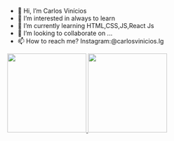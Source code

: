 - 👋 Hi, I’m Carlos Vinícios
- 👀 I’m interested in always to learn 
- 🌱 I’m currently learning HTML,CSS,JS,React Js
- 💞️ I’m looking to collaborate on ...
- 📫 How to reach me? Instagram:@carlosvinicios.lg

<!---
carlos-vin/carlos-vin is a ✨ special ✨ repository because its `README.md` (this file) appears on your GitHub profile.
You can click the Preview link to take a look at your changes.
--->
<a href="https://github.com/carlos-vin/carlos-vin">
<div>
  <img height="180em" src="https://github-readme-stats.vercel.app/api?username=carlos-vin&show_icons=true&theme=radical"/>
  <img height="180em" src="https://github-readme-stats.vercel.app/api/top-langs/?username=carlos-vin&show_icons=true&layout=compact&theme=radical"/>
</div>
</a>
